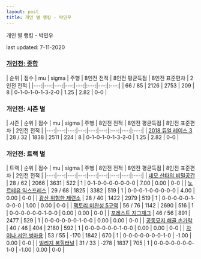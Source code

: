 ```yaml
---
layout: post
title: 개인 별 랭킹 - 박민우
---
```



개인 별 랭킹 - 박민우


last updated: 7-11-2020

### [개인전: 종합](../singles-full)

| 순위 | 점수 | mu | sigma | 주행 | 8인전 전적 | 8인전 평균득점 | 8인전 표준편차 | 2인전 전적 |
|---:|---:|---:|---:|---:|:---:|---:|:---:|
| 66 / 85 | 2126 | 2753 | 209 | 8 | 0-1-0-1-0-1-3-2-0 | 1.25 | 2.82 | 0-0 |

### 개인전: 시즌 별

| 시즌 | 순위 | 점수 | mu | sigma | 주행 | 8인전 전적 | 8인전 평균득점 | 8인전 표준편차 | 2인전 전적 |
|---:|---:|---:|---:|---:|---:|:---:|---:|:---:|
| [2018 듀얼 레이스 3](../singles-s2018_1) | 28 / 32 | 1838 | 2511 | 224 | 8 |  0-1-0-1-0-1-3-2-0 | 1.25 | 2.82 | 0-0 |

### 개인전: 트랙 별

| 트랙 | 순위 | 점수 | mu | sigma | 주행 | 8인전 전적 | 8인전 평균득점 | 8인전 표준편차 | 2인전 전적 |
|---:|---:|---:|---:|---:|---:|:---:|---:|:---:|
| [네모 산타의 비밀공간](../santa) | 28 / 62 | 2066 | 3631 | 522 | 1 | 0-1-0-0-0-0-0-0-0 | 7.00 | 0.00 | 0-0 |
| [노르테유 익스프레스](../noex) | 29 / 68 | 1825 | 3382 | 519 | 1 | 0-0-0-1-0-0-0-0-0 | 4.00 | 0.00 | 0-0 |
| [광산 위험한 제련소](../jeryeonso) | 28 / 40 | 1422 | 2979 | 519 | 1 | 0-0-0-0-0-1-0-0-0 | 1.00 | 0.00 | 0-0 |
| [팩토리 미완성 5구역](../district5) | 56 / 76 | 1142 | 2690 | 516 | 1 | 0-0-0-0-0-0-1-0-0 | 0.00 | 0.00 | 0-0 |
| [포레스트 지그재그](../zigzag) | 46 / 56 | 891 | 2477 | 529 | 1 | 0-0-0-0-0-0-1-0-0 | 0.00 | 0.00 | 0-0 |
| [공동묘지 해골 손가락](../haeson) | 40 / 46 | 404 | 2180 | 592 | 1 | 0-0-0-0-0-0-1-0-0 | 0.00 | 0.00 | 0-0 |
| [차이나 서안 병마용](../byeongma) | 53 / 55 | -170 | 1842 | 670 | 1 | 0-0-0-0-0-0-0-1-0 | -1.00 | 0.00 | 0-0 |
| [빌리지 붐힐터널](../boomhill) | 31 / 33 | -278 | 1837 | 705 | 1 | 0-0-0-0-0-0-0-1-0 | -1.00 | 0.00 | 0-0 |
